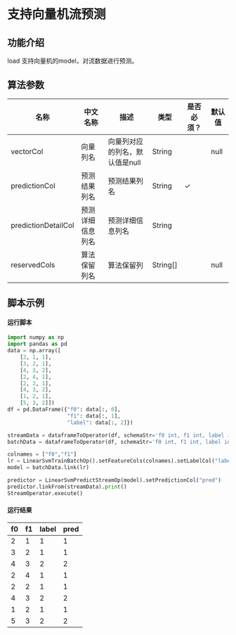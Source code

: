 # 支持向量机流预测

## 功能介绍
load 支持向量机的model，对流数据进行预测。

## 算法参数


<!-- This is the start of auto-generated parameter info -->
<!-- DO NOT EDIT THIS PART!!! -->
| 名称 | 中文名称 | 描述 | 类型 | 是否必须？ | 默认值 |
| --- | --- | --- | --- | --- | --- |
| vectorCol | 向量列名 | 向量列对应的列名，默认值是null | String |  | null |
| predictionCol | 预测结果列名 | 预测结果列名 | String | ✓ |  |
| predictionDetailCol | 预测详细信息列名 | 预测详细信息列名 | String |  |  |
| reservedCols | 算法保留列名 | 算法保留列 | String[] |  | null |<!-- This is the end of auto-generated parameter info -->



## 脚本示例
#### 运行脚本
```python
import numpy as np
import pandas as pd
data = np.array([
    [2, 1, 1],
    [3, 2, 1],
    [4, 3, 2],
    [2, 4, 1],
    [2, 2, 1],
    [4, 3, 2],
    [1, 2, 1],
    [5, 3, 2]])
df = pd.DataFrame({"f0": data[:, 0], 
                   "f1": data[:, 1],
                   "label": data[:, 2]})

streamData = dataframeToOperator(df, schemaStr='f0 int, f1 int, label int', op_type='stream')
batchData = dataframeToOperator(df, schemaStr='f0 int, f1 int, label int', op_type='batch')

colnames = ["f0","f1"]
lr = LinearSvmTrainBatchOp().setFeatureCols(colnames).setLabelCol("label")
model = batchData.link(lr)

predictor = LinearSvmPredictStreamOp(model).setPredictionCol("pred")
predictor.linkFrom(streamData).print()
StreamOperator.execute()
```
#### 运行结果
f0 | f1 | label | pred 
---|----|-------|-----
2|1|1|1
3|2|1|1
4|3|2|2
2|4|1|1
2|2|1|1
4|3|2|2
1|2|1|1
5|3|2|2




